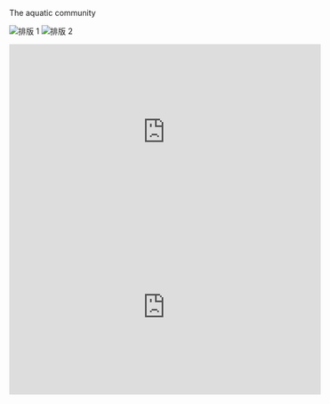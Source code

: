 The aquatic community

![排版 1](https://user-images.githubusercontent.com/90487385/146210186-87aea592-ff2c-4a6b-bbf0-f83be87acad3.png)
![排版 2](https://user-images.githubusercontent.com/90487385/146210217-3f7c7d2a-a478-42f4-8714-a6108a1ca609.png)

<iframe width="560" height="315" src="https://www.youtube.com/embed/BhpJhmRDTrI" title="YouTube video player" frameborder="0" allow="accelerometer; autoplay; clipboard-write; encrypted-media; gyroscope; picture-in-picture" allowfullscreen></iframe>

<iframe width="560" height="315" src="https://www.youtube.com/embed/H5kMqNGi_-k" title="YouTube video player" frameborder="0" allow="accelerometer; autoplay; clipboard-write; encrypted-media; gyroscope; picture-in-picture" allowfullscreen></iframe>
